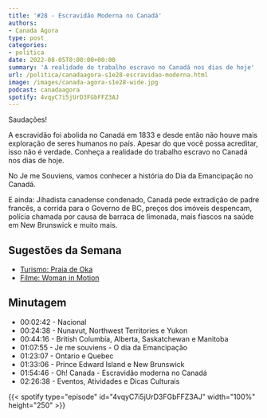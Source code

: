 ```yaml
---
title: '#28 - Escravidão Moderna no Canadá'
authors:
- Canada Agora
type: post
categories:
- politica
date: 2022-08-05T0:00:00+00:00
summary: 'A realidade do trabalho escravo no Canadá nos dias de hoje'
url: /politica/canadaagora-s1e28-escravidao-moderna.html
image: /images/canada-agora-s1e28-wide.jpg
podcast: canadaagora
spotify: 4vqyC7i5jUrD3FGbFFZ3AJ
---
```


Saudações!

A escravidão foi abolida no Canadá em 1833 e desde então não houve mais exploração de seres humanos no país. Apesar do que você possa acreditar, isso não é verdade. Conheça a realidade do trabalho escravo no Canadá nos dias de hoje.

No Je me Souviens, vamos conhecer a história do Dia da Emancipação no Canadá.

E ainda: Jihadista canadense condenado, Canadá pede extradição de padre francês, a corrida para o Governo de BC, preços dos imóveis despencam, polícia chamada por causa de barraca de limonada, mais fiascos na saúde em New Brunswick e muito mais.

## Sugestões da Semana
- [Turismo: Praia de Oka](https://www.sepaq.com/pq/oka/index.dot?language_id=1)
- [Filme: Woman in Motion](https://www.imdb.com/title/tt4512946/)

## Minutagem

- 00:02:42 - Nacional
- 00:24:38 - Nunavut, Northwest Territories e Yukon
- 00:44:16 - British Columbia, Alberta, Saskatchewan e Manitoba
- 01:07:55 - Je me souviens - O dia da Emancipação
- 01:23:07 - Ontario e Quebec
- 01:33:06 - Prince Edward Island e New Brunswick
- 01:54:46 - Oh! Canada -  Escravidão moderna no Canadá
- 02:26:38 - Eventos, Atividades e Dicas Culturais

{{< spotify type="episode" id="4vqyC7i5jUrD3FGbFFZ3AJ" width="100%" height="250" >}}
